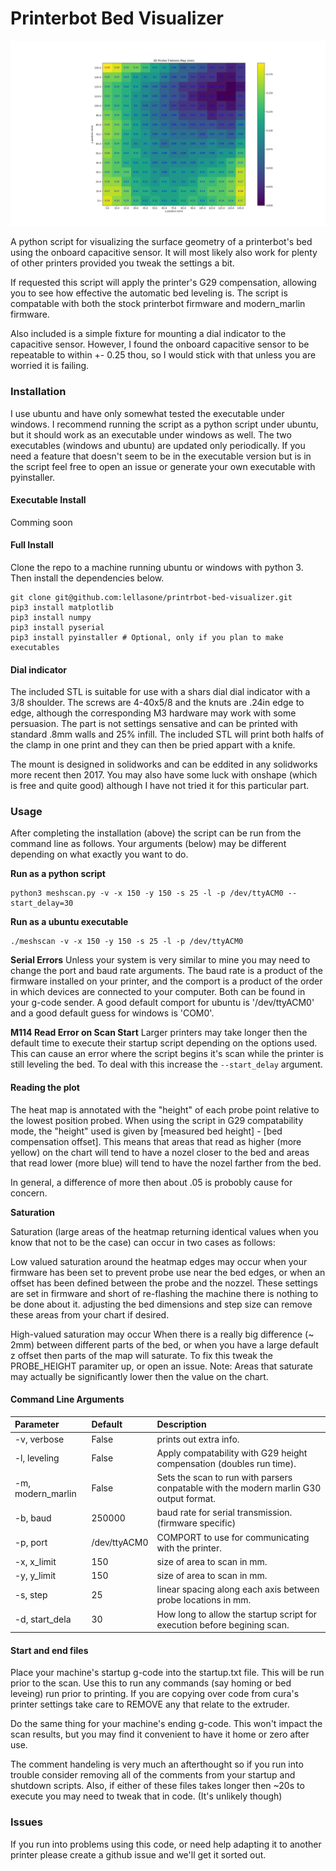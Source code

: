 # Printerbot Bed Visualizer

![Image of script output](/pics/with_bed_leveling.png)

A python script for visualizing the surface geometry of a printerbot's bed using
the onboard capacitive sensor. It will most likely also work for plenty of other
printers provided you tweak the settings a bit. 

If requested this script will apply the printer's G29 compensation, allowing
you to see how effective the automatic bed leveling is. The script is compatable
with both the stock printerbot firmware and modern_marlin firmware. 

Also included is a simple fixture for mounting a dial indicator to the 
capacitive sensor. However, I found the onboard capacitive sensor to be
repeatable to within +- 0.25 thou, so I would stick with that unless you are 
worried it is failing. 

### Installation
I use ubuntu and have only somewhat tested the executable under windows. I
recommend running the script as a python script under ubuntu, but it should
work as an executable under windows as well. The two executables (windows and 
ubuntu) are updated only periodically. If you need a feature that doesn't seem
to be in the executable version but is in the script feel free to open an issue
or generate your own executable with pyinstaller.


#### Executable Install
 
Comming soon

#### Full Install
Clone the repo to a machine running ubuntu or windows with python 3. Then install
the dependencies below. 

```
git clone git@github.com:lellasone/printrbot-bed-visualizer.git
pip3 install matplotlib
pip3 install numpy
pip3 install pyserial
pip3 install pyinstaller # Optional, only if you plan to make executables
```
 
#### Dial indicator
The included STL is suitable for use with a shars dial dial indicator with a 
3/8 shoulder. The screws are 4-40x5/8 and the knuts are .24in edge to edge,
although the corresponding M3 hardware may work with some persuasion. The part 
is not settings sensative and can be printed with standard .8mm walls and 25% 
infill. The included STL will print both halfs of the clamp in one print and
they can then be pried appart with a knife.
 
The mount is designed in solidworks and can be eddited in any solidworks more
recent then 2017. You may also have some luck with onshape (which is free and 
quite good) although I have not tried it for this particular part. 

### Usage

After completing the installation (above) the script can be run from the 
command line as follows. Your arguments (below) may be different depending on 
what exactly you want to do.
 
__Run as a python script__
```
python3 meshscan.py -v -x 150 -y 150 -s 25 -l -p /dev/ttyACM0 --start_delay=30 
```

__Run as a ubuntu executable__
```
./meshscan -v -x 150 -y 150 -s 25 -l -p /dev/ttyACM0
```

__Serial Errors__
Unless your system is very similar to mine you may need to change the port and 
baud rate arguments. The baud rate is a product of the firmware installed on 
your printer, and the comport is a product of the order in which devices are
connected to your computer. Both can be found in your g-code sender. A good
default comport for ubuntu is '/dev/ttyACM0' and a good default guess for 
windows is 'COM0'.

__M114 Read Error on Scan Start__
Larger printers may take longer then the default time to execute their startup
script depending on the options used. This can cause an error where the script
begins it's scan while the printer is still leveling the bed. To deal with this
increase the `--start_delay` argument. 

#### Reading the plot

The heat map is annotated with the "height" of each probe point relative to the 
lowest position probed. When using the script in G29 compatability mode, the 
"height" used is given by [measured bed height] - [bed compensation offset]. 
This means that areas that read as higher (more yellow) on the chart will tend
to have a nozel closer to the bed and areas that read lower (more blue) will
tend to have the nozel farther from the bed. 

In general, a difference of more then about .05 is probobly cause for concern. 

__Saturation__

Saturation (large areas of the heatmap returning identical values when you know
that not to be the case) can occur in two cases as follows:

Low valued saturation around the heatmap edges may occur when your firmware has
been set to prevent probe use near the bed edges, or when an offset has been
defined between the probe and the nozzel. These settings are set in firmware and
short of re-flashing the machine there is nothing to be done about it. adjusting
the bed dimensions and step size can remove these areas from your chart if
desired. 

High-valued saturation may occur When there is a really big difference (~ 2mm) 
between different parts of the 
bed, or when you have a large default z offset then parts of the map will 
saturate. To fix this tweak the PROBE_HEIGHT paramiter up, or open an issue.
Note: Areas that saturate may actually be significantly lower then the value on
the chart.
 
#### Command Line Arguments


|Parameter                     | Default | Description |
| :----------------------------|:--------|:------------|
| -v, verbose                  | False   | prints out extra info.|
| -l, leveling                 | False   | Apply compatability with G29 height compensation (doubles run time). 
| -m, modern_marlin            | False   | Sets the scan to run with parsers conpatable with the modern marlin G30 output format.  
| -b, baud                     | 250000  | baud rate for serial transmission. (firmware specific)|
| -p, port                     | /dev/ttyACM0 | COMPORT to use for communicating with the printer.|
| -x, x_limit                  | 150     | size of area to scan in mm. |
| -y, y_limit                  | 150     | size of area to scan in mm. |
| -s, step                     | 25      | linear spacing along each axis between probe locations in mm. 
| -d, start_dela               | 30      | How long to allow the startup script for execution before begining scan.

#### Start and end files 
Place your machine's startup g-code into the startup.txt file. This will be run
prior to the scan. Use this to run any commands (say homing or bed leveing) run
prior to printing. If you are copying over code from cura's printer settings
take care to REMOVE any that relate to the extruder. 

Do the same thing for your machine's ending g-code. This won't impact the scan
results, but you may find it convenient to have it home or zero after use. 

The comment handeling is very much an afterthought so if you run into trouble 
consider removing all of the comments from your startup and shutdown scripts.
Also, if either of these files takes longer then ~20s to execute you may need to
tweak that in code. (It's unlikely though)

### Issues
If you run into problems using this code, or need help adapting it to another 
printer please create a github issue and we'll get it sorted out. 

